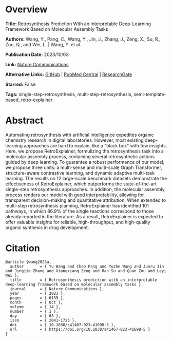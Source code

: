# Overview
**Title:**
Retrosynthesis Prediction With an Interpretable Deep-Learning Framework Based on Molecular Assembly Tasks

**Authors:**
Wang, Y., Pang, C., Wang, Y., Jin, J., Zhang, J., Zeng, X., Su, R., Zou, Q., and Wei, L. |
Wang, Y. et al.

**Publication Date:**
2023/10/03

**Link:**
[Nature Communications](https://www.nature.com/articles/s41467-023-41698-5)

**Alternative Links:**
[GitHub](https://github.com/wangyu-sd/RetroExplainer) |
[PubMed Central](https://pmc.ncbi.nlm.nih.gov/articles/PMC10547708) |
[ResearchGate](https://www.researchgate.net/publication/374418524_Retrosynthesis_prediction_with_an_interpretable_deep-learning_framework_based_on_molecular_assembly_tasks)

**Starred:**
False

**Tags:**
single-step-retrosynthesis, multi-step-retrosynthesis, semi-template-based, retro-explainer


# Abstract
Automating retrosynthesis with artificial intelligence expedites organic chemistry research in digital laboratories.
However, most existing deep-learning approaches are hard to explain, like a "black box" with few insights.
Here, we propose RetroExplainer, formulizing the retrosynthesis task into a molecular assembly process, containing several retrosynthetic actions guided by deep learning.
To guarantee a robust performance of our model, we propose three units: a multi-sense and multi-scale Graph Transformer, structure-aware contrastive learning, and dynamic adaptive multi-task learning.
The results on 12 large-scale benchmark datasets demonstrate the effectiveness of RetroExplainer, which outperforms the state-of-the-art single-step retrosynthesis approaches.
In addition, the molecular assembly process renders our model with good interpretability, allowing for transparent decision-making and quantitative attribution.
When extended to multi-step retrosynthesis planning, RetroExplainer has identified 101 pathways, in which 86.9% of the single reactions correspond to those already reported in the literature.
As a result, RetroExplainer is expected to offer valuable insights for reliable, high-throughput, and high-quality organic synthesis in drug development.


# Citation
```
@article {wang2023a,
  author       = { Yu Wang and Chao Pang and Yuzhe Wang and Junru Jin and Jingjie Zhang and Xiangxiang Zeng and Ran Su and Quan Zou and Leyi Wei },
  title        = { Retrosynthesis prediction with an interpretable deep-learning framework based on molecular assembly tasks },
  journal      = { Nature Communications },
  year         = { 2023 },
  pages        = { 6155 },
  month        = { Oct },
  volume       = { 14 },
  number       = { 1 },
  day          = { 03 },
  issn         = { 2041-1723 },
  doi          = { 10.1038/s41467-023-41698-5 },
  url          = { https://doi.org/10.1038/s41467-023-41698-5 }
}
```

